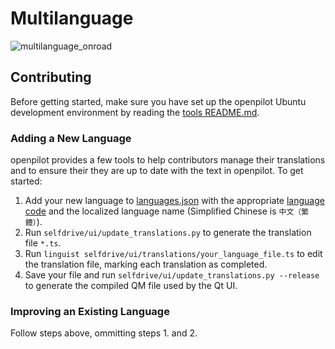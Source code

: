 # Multilanguage

![multilanguage_onroad](https://user-images.githubusercontent.com/25857203/178912800-2c798af8-78e3-498e-9e19-35906e0bafff.png)

## Contributing

Before getting started, make sure you have set up the openpilot Ubuntu development environment by reading the [tools README.md](https://github.com/commaai/openpilot/tree/master/tools).

### Adding a New Language

openpilot provides a few tools to help contributors manage their translations and to ensure their they are up to date with the text in openpilot. To get started:

1. Add your new language to [languages.json](https://github.com/commaai/openpilot/blob/master/selfdrive/ui/translations/languages.json) with the appropriate [language code](https://en.wikipedia.org/wiki/List_of_ISO_639-1_codes) and the localized language name (Simplified Chinese is `中文（繁體）`).
2. Run `selfdrive/ui/update_translations.py` to generate the translation file `*.ts`.
3. Run `linguist selfdrive/ui/translations/your_language_file.ts` to edit the translation file, marking each translation as completed.
4. Save your file and run `selfdrive/ui/update_translations.py --release` to generate the compiled QM file used by the Qt UI.

### Improving an Existing Language

Follow steps above, ommitting steps 1. and 2.
